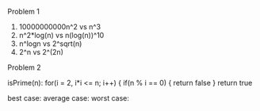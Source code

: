 Problem 1
1. 10000000000n^2 vs n^3
2. n^2*log(n) vs n(log(n))^10
3. n^logn vs 2^sqrt(n)
4. 2^n vs 2^(2n)

Problem 2

isPrime(n): 
  for(i = 2, i*i <= n; i++) {
    if(n % i == 0) {
      return false
    }
  return true


best case:
average case: 
worst case:
